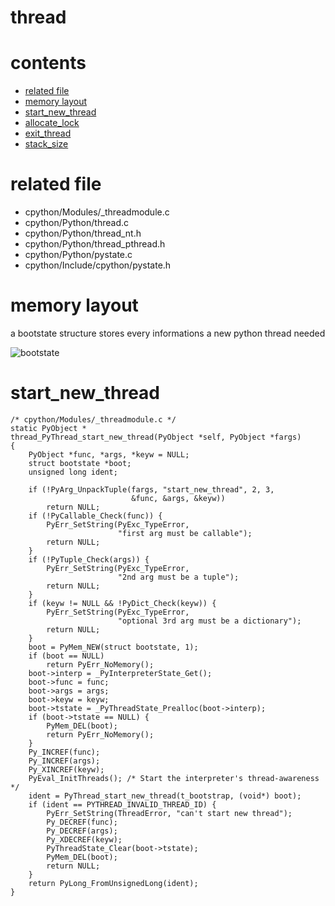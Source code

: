 # thread

# contents

* [related file](#related-file)
* [memory layout](#memory-layout)
* [start_new_thread](#start_new_thread)
* [allocate_lock](#allocate_lock)
* [exit_thread](#exit_thread)
* [stack_size](#thread_stack_size)

# related file

* cpython/Modules/_threadmodule.c
* cpython/Python/thread.c
* cpython/Python/thread_nt.h
* cpython/Python/thread_pthread.h
* cpython/Python/pystate.c
* cpython/Include/cpython/pystate.h

# memory layout

a bootstate structure stores every informations a new python thread needed

![bootstate](https://github.com/zpoint/CPython-Internals/blob/master/Interpreter/thread/bootstate.png)

# start_new_thread

	/* cpython/Modules/_threadmodule.c */
    static PyObject *
    thread_PyThread_start_new_thread(PyObject *self, PyObject *fargs)
    {
        PyObject *func, *args, *keyw = NULL;
        struct bootstate *boot;
        unsigned long ident;

        if (!PyArg_UnpackTuple(fargs, "start_new_thread", 2, 3,
                               &func, &args, &keyw))
            return NULL;
        if (!PyCallable_Check(func)) {
            PyErr_SetString(PyExc_TypeError,
                            "first arg must be callable");
            return NULL;
        }
        if (!PyTuple_Check(args)) {
            PyErr_SetString(PyExc_TypeError,
                            "2nd arg must be a tuple");
            return NULL;
        }
        if (keyw != NULL && !PyDict_Check(keyw)) {
            PyErr_SetString(PyExc_TypeError,
                            "optional 3rd arg must be a dictionary");
            return NULL;
        }
        boot = PyMem_NEW(struct bootstate, 1);
        if (boot == NULL)
            return PyErr_NoMemory();
        boot->interp = _PyInterpreterState_Get();
        boot->func = func;
        boot->args = args;
        boot->keyw = keyw;
        boot->tstate = _PyThreadState_Prealloc(boot->interp);
        if (boot->tstate == NULL) {
            PyMem_DEL(boot);
            return PyErr_NoMemory();
        }
        Py_INCREF(func);
        Py_INCREF(args);
        Py_XINCREF(keyw);
        PyEval_InitThreads(); /* Start the interpreter's thread-awareness */
        ident = PyThread_start_new_thread(t_bootstrap, (void*) boot);
        if (ident == PYTHREAD_INVALID_THREAD_ID) {
            PyErr_SetString(ThreadError, "can't start new thread");
            Py_DECREF(func);
            Py_DECREF(args);
            Py_XDECREF(keyw);
            PyThreadState_Clear(boot->tstate);
            PyMem_DEL(boot);
            return NULL;
        }
        return PyLong_FromUnsignedLong(ident);
    }

